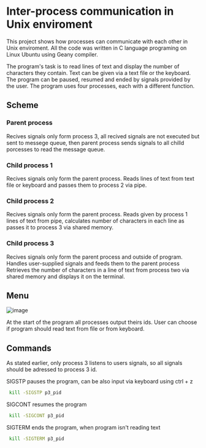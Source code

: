 # Inter-process communication in Unix enviroment 
This project shows how processes can communicate with each other in Unix enviroment. All the code was written in C language programing on Linux Ubuntu using Geany compiler.

The program's task is to read lines of text and display the number of characters they contain. Text can be given via a text file or the keyboard. The program can be paused, resumed and ended by signals provided by the user.
The program uses four processes, each with a different function.

## Scheme
<TODO>
  
### Parent process 
Recives signals only form process 3, all recived signals are not executed but sent to messege queue, then parent process sends signals to all chilld porcesses to read the message queue.
### Child process 1
Recives signals only form the parent process. Reads lines of text from text file or keyboard and passes them to process 2 via pipe. 
### Child process 2
Recives signals only form the parent process. Reads given by process 1 lines of text from pipe, calculates number of characters in each line as passes it to process 3 via shared memory. 
### Child process 3 
Recives signals only form the parent process and outside of program. Handles user-supplied signals and feeds them to the parent process Retrieves the number of characters in a line of text from process two via shared memory and displays it on the terminal.

## Menu
  ![image](https://github.com/KamilBorkowskiYB/Linux_inter-process_communication/assets/142045004/f7c0e2e2-679b-4a79-92e7-d60a3523cc42)

At the start of the program all processes output theirs ids. User can choose if program should read text from file or from keyboard.
## Commands
As stated earlier, only process 3 listens to users signals, so all signals should be adressed to process 3 id.

SIGSTP pauses the program, can be also input via keyboard using ctrl + z
```bash
 kill -SIGSTP p3_pid
```
SIGCONT resumes the program
```bash
 kill -SIGCONT p3_pid
```
SIGTERM ends the program, when program isn't reading text
```bash
 kill -SIGTERM p3_pid
```
